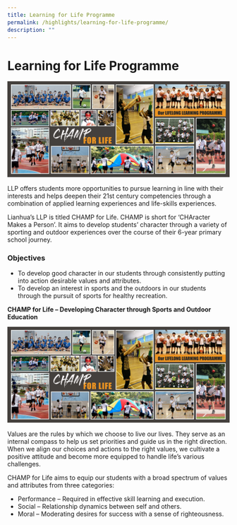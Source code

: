 ```yaml
---
title: Learning for Life Programme
permalink: /highlights/learning-for-life-programme/
description: ""
---
```

# Learning for Life Programme

![](/images/Highlights/Learning%20for%20Life%20Programme/Picture%201.jpg)

LLP offers students more opportunities to pursue learning in line with their interests and helps deepen their 21st century competencies through a combination of applied learning experiences and life-skills experiences.


Lianhua’s LLP is titled CHAMP for Life. CHAMP is short for ‘CHAracter Makes a Person’. It aims to develop students’ character through a variety of sporting and outdoor experiences over the course of their 6-year primary school journey.

###  Objectives

*   To develop good character in our students through consistently putting into action desirable values and attributes.
*   To develop an interest in sports and the outdoors in our students through the pursuit of sports for healthy recreation.
  

**CHAMP for Life – Developing Character through Sports and Outdoor Education**

![](/images/Highlights/Learning%20for%20Life%20Programme/Picture%201.jpg)

Values are the rules by which we choose to live our lives. They serve as an internal compass to help us set priorities and guide us in the right direction. When we align our choices and actions to the right values, we cultivate a positive attitude and become more equipped to handle life’s various challenges.

  

CHAMP for Life aims to equip our students with a broad spectrum of values and attributes from three categories:

* Performance – Required in effective skill learning and execution.
* Social – Relationship dynamics between self and others.
* Moral – Moderating desires for success with a sense of righteousness.